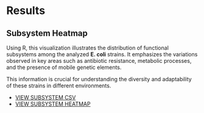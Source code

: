 # Results

## Subsystem Heatmap

Using R, this visualization illustrates the distribution of functional subsystems among the analyzed  **E. coli** strains. It emphasizes the variations observed in key areas such as antibiotic resistance, metabolic processes, and the presence of mobile genetic elements. 

This information is crucial for understanding the diversity and adaptability of these strains in different environments.

- [VIEW SUBSYSTEM CSV](https://github.com/Mickuye/Bioinformatics_Ecoli-research/blob/98cee78fe3801b41f199ddd898543fb0fd9e1076/results/Strain%20Vs%20Antibiotics%20class.csv)
- [VIEW SUBSYSTEM HEATMAP]()
